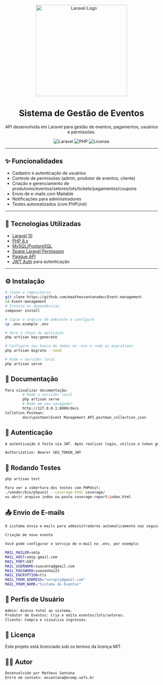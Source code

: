 <p align="center">
  <a href="https://laravel.com" target="_blank">
    <img src="https://raw.githubusercontent.com/laravel/art/master/logo-lockup/5%20SVG/2%20CMYK/1%20Full%20Color/laravel-logolockup-cmyk-red.svg" width="300" alt="Laravel Logo">
  </a>
</p>

<h1 align="center">Sistema de Gestão de Eventos</h1>

<p align="center">
  API desenvolvida em Laravel para gestão de eventos, pagamentos, usuários e permissões.
</p>

<p align="center">
  <img src="https://img.shields.io/badge/Laravel-10.x-red.svg" alt="Laravel">
  <img src="https://img.shields.io/badge/PHP-8.x-blue.svg" alt="PHP">
  <img src="https://img.shields.io/badge/license-MIT-green.svg" alt="License">
</p>

---

## ✨ Funcionalidades

- Cadastro e autenticação de usuários
- Controle de permissões (admin, produtor de eventos, cliente)
- Criação e gerenciamento de produtores/eventos/setores/lots/tickets/pagamentos/coupons
- Envio de e-mails com Mailable
- Notificações para administradores
- Testes automatizados (com PHPUnit)

---

## 🚀 Tecnologias Utilizadas

- [Laravel 10](https://laravel.com/)
- [PHP 8.x](https://www.php.net/)
- [MySQL/PostgreSQL](https://www.mysql.com/)
- [Spatie Laravel Permission](https://spatie.be/docs/laravel-permission/)
- [Paggue API](https://paggue.io)
- [JWT Auth](https://jwt.io/) para autenticação

---

## ⚙️ Instalação

```bash
# Clone o repositório
git clone https://github.com/maatheusantanadev/Event-management
cd Event-management
# Instale as dependências
composer install

# Copie o arquivo de ambiente e configure
cp .env.example .env

# Gere a chave da aplicação
php artisan key:generate

# Configure seu banco de dados no .env e rode as migrations
php artisan migrate --seed

# Rode o servidor local
php artisan serve
```

## 🧾 Documentação
``` bash
Para vizualizar documentação:
        # Rode o servidor local
        php artisan serve
        # Rode em seu navegador
        http://127.0.0.1:8000/docs
Colletion Postman:
        docs\postman\Event Management API.postman_collection.json
```

## 🔐 Autenticação 
``` bash
A autenticação é feita via JWT. Após realizar login, utilize o token gerado no cabeçalho de cada requisição protegida:

Authorization: Bearer SEU_TOKEN_JWT
```

## 🧪 Rodando Testes
``` bash
php artisan test

Para ver a cobertura dos testes com PHPUnit:
./vendor/bin/phpunit --coverage-html coverage/
ou abrir arquivo index na pasta coverage-report\index.html
```

## 📤 Envio de E-mails
``` bash
O sistema envia e-mails para administradores automaticamente nas seguintes situações:

Criação de novo evento

Você pode configurar o serviço de e-mail no .env, por exemplo:

MAIL_MAILER=smtp
MAIL_HOST=smtp.gmail.com
MAIL_PORT=587
MAIL_USERNAME=suaconta@gmail.com
MAIL_PASSWORD=suasenha123
MAIL_ENCRYPTION=tls
MAIL_FROM_ADDRESS="noreply@gmail.com"
MAIL_FROM_NAME="Sistema de Eventos"
```


## 👥 Perfis de Usuário
``` bash
Admin: Acesso total ao sistema.
Produtor de Eventos: Cria e edita eventos/lots/setores.
Cliente: Compra e vizualiza ingressos.
```

## 🧾 Licença
Este projeto está licenciado sob os termos da licença MIT.

## 👨‍💻 Autor
``` bash
Desenvolvido por Matheus Santana
Entre em contato: mssantana@ecomp.uefs.br
```
